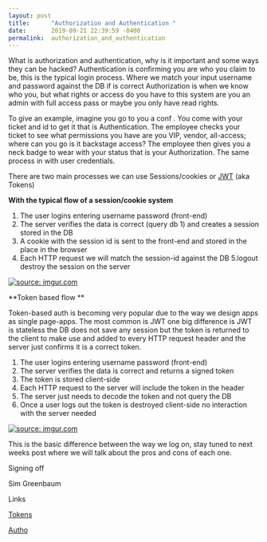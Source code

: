 ```yaml
---
layout: post
title:      "Authorization and Authentication "
date:       2019-09-21 22:39:59 -0400
permalink:  authorization_and_authentication
---
```


What is authorization and authentication, why is it important and some ways they can be hacked?
Authentication is confirming you are who you claim to be, this is the typical login process. Where we match your  input username and password against the DB if  is correct
Authorization is when we know who you, but what rights or access do you have to this system are you an admin with full access pass or maybe you only have read rights. 

To give an example, imagine you go to you a conf . You come with your ticket and id to get it that is Authentication. The employee checks your ticket to see what permissions you have are you VIP, vendor, all-access; where can you go is it backstage access?  The employee then gives you a neck badge to wear with your status that is your Authorization. The same process in with user credentials.

 There are two main processes we can use Sessions/cookies or [JWT](https://jwt.io/) (aka Tokens)
 
**With the typical flow of a  session/cookie system**

1. The user logins entering username password (front-end) 
2. The server verifies the data is correct (query db 1) and creates a session stored in the DB
3. A cookie with the session id is sent to the front-end and stored in the  place in the browser
4. Each HTTP request we will match the session-id against the DB
5.logout destroy the session on the server 

<a href="https://imgur.com/YaxweYp"><img src="https://i.imgur.com/YaxweYpl.png" title="source: imgur.com" /></a>


**Token based flow **

Token-based  auth is becoming very popular due to the way we design apps as single page-apps. The most common is JWT one big difference is JWT is stateless the DB does not save any session but the token is returned to the client to make use and added to every HTTP request header and the server just confirms it is a correct token. 



1. The user logins entering username password (front-end)
2. The server verifies the data is correct and returns a signed token 
3. The token is stored client-side 
4. Each HTTP request to the server will include the token in the header
5. The server just needs to decode the token and not query the DB  
5. Once a user logs out the token is destroyed client-side no interaction with the server needed

<a href="https://imgur.com/AM6CQzB"><img src="https://i.imgur.com/AM6CQzBl.png" title="source: imgur.com" /></a>

This is the basic difference between the way we log on, stay tuned to next weeks post where we will talk about the pros and cons of each one. 

Signing off

Sim  Greenbaum 

 
 Links
 
 [Tokens](https://dzone.com/articles/cookies-vs-tokens-the-definitive-guide)
 
 [Autho](https://medium.com/datadriveninvestor/authentication-vs-authorization-716fea914d55)




